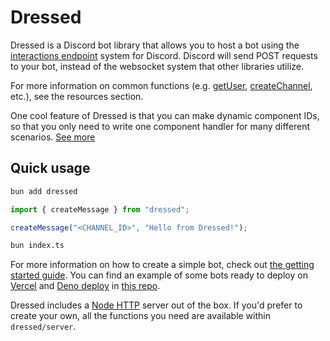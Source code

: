 # Dressed

Dressed is a Discord bot library that allows you to host a bot using the
[interactions endpoint](https://discord.com/developers/docs/interactions/overview#configuring-an-interactions-endpoint-url)
system for Discord. Discord will send POST requests to your bot, instead of the websocket system that other libraries utilize.

For more information on common functions (e.g. [getUser](/docs/resources/user#get-user), [createChannel](/docs/resources/guild#create-channel), etc.), see the resources section.

One cool feature of Dressed is that you can make dynamic component IDs, so that you only need to write one component handler for many different scenarios. [See more](/docs/components#dynamic-component-ids)

## Quick usage

```sh
bun add dressed
```

```ts title="index.ts"
import { createMessage } from "dressed";

createMessage("<CHANNEL_ID>", "Hello from Dressed!");
```

```sh
bun index.ts
```

For more information on how to create a simple bot, check out [the getting started guide](/docs/guide/getting-started). You can find an example of some bots ready to deploy on [Vercel](https://vercel.com) and [Deno deploy](https://deno.com/deploy) in [this repo](https://github.com/Inbestigator/dressed-examples).

Dressed includes a [Node HTTP](https://nodejs.org/api/http.html) server out of the box.
If you'd prefer to create your own, all the functions you need are available within `dressed/server`.
